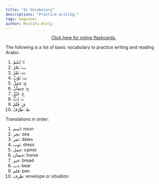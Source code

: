 ```yaml
---
title: "4) Vocabulary"
descriptions: "Practice writing."
tags: beginner
author: Mustafa Alelg
---
```


<center>
    <a href="/basic-words-practice">Click here for online flashcards.</a>
</center>

The following is a list of basic vocabulary to practice writing and reading Arabic.

1. ا: اِسْمٌ
2. ب: بَحْرٌ
3. ت: تَمْرٌ
4. ث: ثَوْبٌ
5. ج: جَمَلٌ
6. ح: حِصَاْنٌ
7. خ: خُبْزٌ
8. د: دُبٌّ
9. ق: قَلَمٌ
9. ظ: ظَرْفٌ

Translations in order:

1. اسم: noun
2. بحر: sea
3. تمر: dates
4. ثوب: dress
5. جمل: camel
6. حصان: horse
7. خبز: bread
8. دب: bear
9. قلم: pen
9. ظرف: envelope or situation